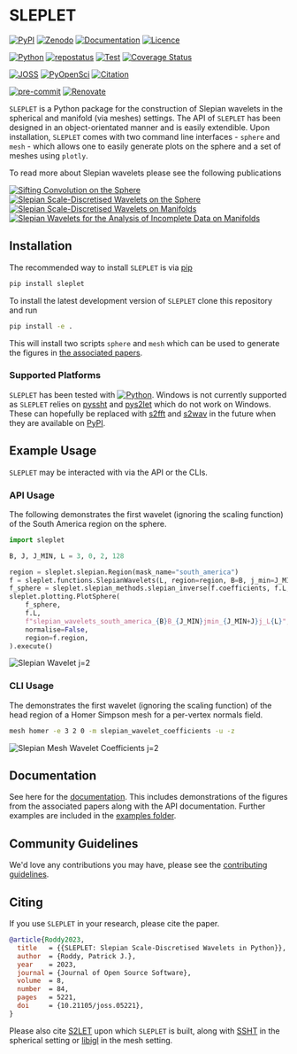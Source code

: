 # SLEPLET

[![PyPI](https://badge.fury.io/py/sleplet.svg)](https://pypi.org/project/sleplet)
[![Zenodo](https://zenodo.org/badge/DOI/10.5281/zenodo.7268074.svg)](https://doi.org/10.5281/zenodo.7268074)
[![Documentation](https://img.shields.io/badge/Documentation-SLEPLET-blueviolet.svg)](https://astro-informatics.github.io/sleplet)
[![Licence](https://img.shields.io/github/license/astro-informatics/sleplet)](https://github.com/astro-informatics/sleplet?tab=BSD-3-Clause-1-ov-file#BSD-3-Clause-1-ov-file)

[![Python](https://img.shields.io/pypi/pyversions/sleplet)](https://www.python.org)
[![repostatus](https://www.repostatus.org/badges/latest/active.svg)](https://www.repostatus.org/#active)
[![Test](https://github.com/astro-informatics/sleplet/actions/workflows/test.yaml/badge.svg)](https://github.com/astro-informatics/sleplet/actions/workflows/test.yaml)
[![Coverage Status](https://coveralls.io/repos/github/astro-informatics/sleplet/badge.svg?branch=main)](https://coveralls.io/github/astro-informatics/sleplet?branch=main)

[![JOSS](https://joss.theoj.org/papers/55d9cf16a27bf2d3141f0f66c676b7f2/status.svg)](https://joss.theoj.org/papers/55d9cf16a27bf2d3141f0f66c676b7f2)
[![PyOpenSci](https://tinyurl.com/y22nb8up)](https://github.com/pyOpenSci/software-submission/issues/149)
[![Citation](https://img.shields.io/badge/cite-SLEPLET-yellow)](https://github.com/astro-informatics/sleplet#citing)

[![pre-commit](https://img.shields.io/badge/pre--commit-enabled-brightgreen?logo=pre-commit)](https://github.com/pre-commit/pre-commit)
[![Renovate](https://img.shields.io/badge/renovate-enabled-orange?logo=renovatebot)](https://renovatebot.com)

`SLEPLET` is a Python package for the construction of Slepian wavelets in the
spherical and manifold (via meshes) settings. The API of `SLEPLET` has been
designed in an object-orientated manner and is easily extendible. Upon
installation, `SLEPLET` comes with two command line interfaces - `sphere` and
`mesh` - which allows one to easily generate plots on the sphere and a set of
meshes using `plotly`.

To read more about Slepian wavelets please see the following publications

[![Sifting Convolution on the Sphere](https://img.shields.io/badge/DOI-10.1109/LSP.2021.3050961-pink.svg)](https://dx.doi.org/10.1109/LSP.2021.3050961)
[![Slepian Scale-Discretised Wavelets on the Sphere](https://img.shields.io/badge/DOI-10.1109/TSP.2022.3233309-pink.svg)](https://dx.doi.org/10.1109/TSP.2022.3233309)
[![Slepian Scale-Discretised Wavelets on Manifolds](https://img.shields.io/badge/DOI-10.48550/arXiv.2302.06006-pink.svg)](https://doi.org/10.48550/arXiv.2302.06006)
[![Slepian Wavelets for the Analysis of Incomplete Data on Manifolds](https://img.shields.io/badge/PhD%20Thesis-Patrick%20J.%20Roddy-pink.svg)](https://paddyroddy.github.io/thesis)

## Installation

The recommended way to install `SLEPLET` is via
[pip](https://pypi.org/project/pip)

```sh
pip install sleplet
```

To install the latest development version of `SLEPLET` clone this repository and
run

```sh
pip install -e .
```

This will install two scripts `sphere` and `mesh` which can be used to generate
the figures in
[the associated papers](https://astro-informatics.github.io/sleplet#paper-figures).

### Supported Platforms

`SLEPLET` has been tested with
[![Python](https://img.shields.io/pypi/pyversions/sleplet)](https://www.python.org).
Windows is not currently supported as `SLEPLET` relies on
[pyssht](https://pypi.org/project/pyssht) and
[pys2let](https://pypi.org/project/pys2let) which do not work on Windows. These
can hopefully be replaced with
[s2fft](https://github.com/astro-informatics/s2fft) and
[s2wav](https://github.com/astro-informatics/s2wav) in the future when they are
available on [PyPI](https://pypi.org).

## Example Usage

`SLEPLET` may be interacted with via the API or the CLIs.

### API Usage

The following demonstrates the first wavelet (ignoring the scaling function) of
the South America region on the sphere.

```python
import sleplet

B, J, J_MIN, L = 3, 0, 2, 128

region = sleplet.slepian.Region(mask_name="south_america")
f = sleplet.functions.SlepianWavelets(L, region=region, B=B, j_min=J_MIN, j=J)
f_sphere = sleplet.slepian_methods.slepian_inverse(f.coefficients, f.L, f.slepian)
sleplet.plotting.PlotSphere(
    f_sphere,
    f.L,
    f"slepian_wavelets_south_america_{B}B_{J_MIN}jmin_{J_MIN+J}j_L{L}",
    normalise=False,
    region=f.region,
).execute()
```

![Slepian Wavelet j=2](https://github.com/astro-informatics/sleplet/blob/main/documentation/slepian_wavelets_south_america_3B_2jmin_2j_L128_res512_real.png?raw=true)

### CLI Usage

The demonstrates the first wavelet (ignoring the scaling function) of the head
region of a Homer Simpson mesh for a per-vertex normals field.

```sh
mesh homer -e 3 2 0 -m slepian_wavelet_coefficients -u -z
```

![Slepian Mesh Wavelet Coefficients j=2](https://github.com/astro-informatics/sleplet/blob/main/documentation/slepian_wavelet_coefficients_homer_3B_2jmin_2j_zoom.png?raw=true)

## Documentation

See here for the [documentation](https://astro-informatics.github.io/sleplet).
This includes demonstrations of the figures from the associated papers along
with the API documentation. Further examples are included in the
[examples folder](https://github.com/astro-informatics/sleplet/tree/main/examples).

## Community Guidelines

We'd love any contributions you may have, please see the
[contributing guidelines](https://github.com/astro-informatics/sleplet/blob/main/CONTRIBUTING.md).

## Citing

If you use `SLEPLET` in your research, please cite the paper.

```bibtex
@article{Roddy2023,
  title   = {{SLEPLET: Slepian Scale-Discretised Wavelets in Python}},
  author  = {Roddy, Patrick J.},
  year    = 2023,
  journal = {Journal of Open Source Software},
  volume  = 8,
  number  = 84,
  pages   = 5221,
  doi     = {10.21105/joss.05221},
}
```

Please also cite [S2LET](https://doi.org/10.1051/0004-6361/201220729) upon which
`SLEPLET` is built, along with [SSHT](https://doi.org/10.1109/TSP.2011.2166394)
in the spherical setting or [libigl](https://doi.org/10.1145/3134472.3134497) in
the mesh setting.
